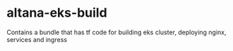 # altana-eks-build
Contains a bundle that has tf code for building  eks cluster, deploying nginx, services and ingress
